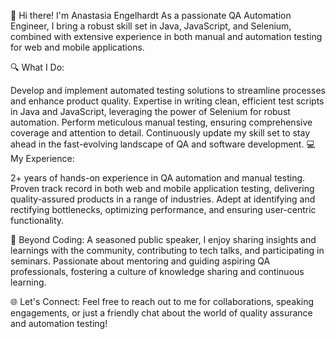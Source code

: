 👋 Hi there! I'm Anastasia Engelhardt
As a passionate QA Automation Engineer, I bring a robust skill set in Java, JavaScript, and Selenium, combined with extensive experience in both manual and automation testing for web and mobile applications.

🔍 What I Do:

Develop and implement automated testing solutions to streamline processes and enhance product quality.
Expertise in writing clean, efficient test scripts in Java and JavaScript, leveraging the power of Selenium for robust automation.
Perform meticulous manual testing, ensuring comprehensive coverage and attention to detail.
Continuously update my skill set to stay ahead in the fast-evolving landscape of QA and software development.
💻 My Experience:

2+ years of hands-on experience in QA automation and manual testing.
Proven track record in both web and mobile application testing, delivering quality-assured products in a range of industries.
Adept at identifying and rectifying bottlenecks, optimizing performance, and ensuring user-centric functionality.

🎤 Beyond Coding:
A seasoned public speaker, I enjoy sharing insights and learnings with the community, contributing to tech talks, and participating in seminars.
Passionate about mentoring and guiding aspiring QA professionals, fostering a culture of knowledge sharing and continuous learning.

🌐 Let's Connect:
Feel free to reach out to me for collaborations, speaking engagements, or just a friendly chat about the world of quality assurance and automation testing!
